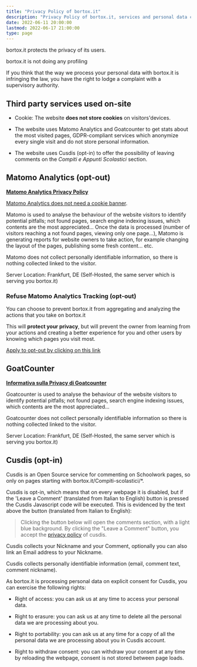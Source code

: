 ```yaml
---
title: "Privacy Policy of bortox.it"
description: "Privacy Policy of bortox.it, services and personal data collected on the website."
date: 2022-06-11 20:00:00
lastmod: 2022-06-17 21:00:00
type: page
---
```


bortox.it protects the privacy of its users.

bortox.it is not doing any profiling

If you think that the way we process your personal data with bortox.it is infringing the law, you have the right to lodge a complaint with a supervisory authority.

## Third party services used on-site

* Cookie: The website **does not store cookies** on visitors'devices.

* The website uses Matomo Analytics and Goatcounter to get stats about the most visited pages, GDPR-compliant services which anonymize every single visit and do not store personal information.

* The website uses Cusdis (opt-in) to offer the possibility of leaving comments on the *Compiti e Appunti Scolastici* section. 

## Matomo Analytics (opt-out)

[**Matomo Analytics Privacy Policy**](https://matomo.org/privacy)

[Matomo Analytics does not need a cookie banner](https://matomo.org/faq/new-to-piwik/how-do-i-use-matomo-analytics-without-consent-or-cookie-banner/).

Matomo is used to analyse the behaviour of the website visitors to identify potential pitfalls; not found pages, search engine indexing issues, which contents are the most appreciated… Once the data is processed (number of visitors reaching a not found pages, viewing only one page…), Matomo is generating reports for website owners to take action, for example changing the layout of the pages, publishing some fresh content… etc.

Matomo does not collect personally identifiable information, so there is nothing collected linked to the visitor.

Server Location: Frankfurt, DE (Self-Hosted, the same server which is serving you bortox.it)

### Refuse Matomo Analytics Tracking (opt-out)

You can choose to prevent bortox.it from aggregating and analyzing the actions that you take on bortox.it

This will **protect your privacy**, but will prevent the owner from learning from your actions and creating a better experience for you and other users by knowing which pages you visit most. 

[Apply to opt-out by clicking on this link](https://stats.bortox.it/index.php?module=CoreAdminHome&action=optOut&language=en)

## GoatCounter

[**Informativa sulla Privacy di Goatcounter**](https://www.goatcounter.com/help/privacy)
    
Goatcounter is used to analyse the behaviour of the website visitors to identify potential pitfalls; not found pages, search engine indexing issues, which contents are the most appreciated...

Goatcounter does not collect personally identifiable information so there is nothing collected linked to the visitor.

Server Location: Frankfurt, DE (Self-Hosted, the same server which is serving you bortox.it)

## Cusdis (opt-in)

Cusdis is an Open Source service for commenting on Schoolwork pages, so only on pages starting with bortox.it/Compiti-scolastici/*.

Cusdis is opt-in, which means that on every webpage it is disabled, but if the 'Leave a Comment' (translated from Italian to English) button is pressed the Cusdis Javascript code will be executed. This is evidenced by the text above the button (translated from Italian to English): 

>Clicking the button below will open the comments section, with a light blue background. By clicking the "Leave a Comment" button, you accept the [privacy policy](https://cusdis.com/privacy-policy) of cusdis.

Cusdis collects your Nickname and your Comment, optionally you can also link an Email address to your Nickname. 

Cusdis collects personally identifiable information (email, comment text, comment nickname).

As bortox.it is processing personal data on explicit consent for Cusdis, you can exercise the following rights:

* Right of access: you can ask us at any time to access your personal data.

* Right to erasure: you can ask us at any time to delete all the personal data we are processing about you.

* Right to portability: you can ask us at any time for a copy of all the personal data we are processing about you in Cusdis account.

* Right to withdraw consent: you can withdraw your consent at any time by reloading the webpage, consent is not stored between page loads.